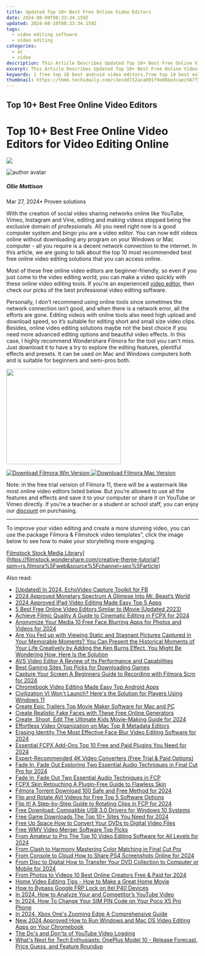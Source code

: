 ```yaml
---
title: Updated Top 10+ Best Free Online Video Editors
date: 2024-08-09T08:33:34.159Z
updated: 2024-08-10T08:33:34.159Z
tags: 
  - video editing software
  - video editing
categories: 
  - ai
  - video
description: This Article Describes Updated Top 10+ Best Free Online Video Editors
excerpt: This Article Describes Updated Top 10+ Best Free Online Video Editors
keywords: 1 free top 10 best android video editors,free top 10 best online video editors without watermark,5 best free online video editors similar to imovie updated 2023,ai animation top 10 best free online video editors,free top 10 best online video editors no watermark,top rated free mod video editors the best,top 10 best free online video editors
thumbnail: https://thmb.techidaily.com/c3ecdd732aca091f9e06be3caec567f3fcd17c056bf2dd14982465e8c7b5b6a1.jpg
---
```


## Top 10+ Best Free Online Video Editors

# Top 10+ Best Free Online Video Editors for Video Editing Online

<!-- affiliate ads begin -->
<a href="https://store.iobit.com/order/checkout.php?PRODS=4596923&QTY=1&AFFILIATE=108875&CART=1"><img src="https://secure.avangate.com/images/merchant/184260348236f9554fe9375772ff966e/ascscan_468X60.png" border="0"></a>
<!-- affiliate ads end -->
![author avatar](https://images.wondershare.com/filmora/article-images/ollie-mattison.jpg)

##### Ollie Mattison

 Mar 27, 2024• Proven solutions

With the creation of social video sharing networks online like YouTube, Vimeo, Instagram and Vine, editing and making videos stopped being the exclusive domain of professionals. All you need right now is a good computer system and bingo you are a video editor. You can now edit videos online without downloading any program on your Windows or Mac computer - all you require is a decent network connection to the internet. In this article, we are going to talk about the top 10 most recommended best free online video editing solutions that you can access online.

Most of these free online video editors are beginner-friendly, so even if you just come to the video editing world, you can make a video quickly with these online video editing tools. If you’re an experienced [video editor](https://tools.techidaily.com/wondershare/filmora/download/), then check our picks of the best professional video editing software.

Personally, I don’t recommend using online tools since sometimes the network connection isn’t good, and when there is a network error, all the efforts are gone. Editing videos with online tools also need high upload and download speed, so it’s suitable for editing short and small size video clips. Besides, online video editing solutions maybe not the best choice if you need more advanced editing options and beautiful video effects. In this case, I highly recommend Wondershare Filmora for the tool you can't miss. Just download it to have a try to explore the editing features, plentiful effects and presets. It can be used on Mac and Windows computers both and is suitable for beginners and semi-pros both.

<!-- affiliate ads begin -->
<a href="https://bluettius.sjv.io/c/5597632/2027209/17108" target="_top" id="2027209"><img src="//a.impactradius-go.com/display-ad/17108-2027209" border="0" alt="" width="300" height="250"/></a><img height="0" width="0" src="https://imp.pxf.io/i/5597632/2027209/17108" style="position:absolute;visibility:hidden;" border="0" />
<!-- affiliate ads end -->
[![Download Filmora Win Version](https://images.wondershare.com/filmora/guide/download-btn-win.jpg) ](https://tools.techidaily.com/wondershare/filmora/download/) [![Download Filmora Mac Version](https://images.wondershare.com/filmora/guide/download-btn-mac.jpg) ](https://tools.techidaily.com/wondershare/filmora/download/)

Note: in the free trial version of Filmora 11, there will be a watermark like most online video editors listed below. But you’re allowed to use all the features and effects and save it to your computer or share it on YouTube or Vimeo directly. If you’re a teacher or a student or school staff, you can enjoy our [discount](https://tools.techidaily.com/wondershare/filmora/download/) on purchasing.

---

To improve your video editing and create a more stunning video, you can use the package Filmora & Filmstock video templates”, click the image below to see how to make your storytelling more engaging.

[Filmstock Stock Media Library](https://images.wondershare.com/filmora/article-images/filmora-and-filmstock.jpg)](https://filmstock.wondershare.com/creative-theme-tutorial?spm=rs.filmora%5Fweb&source%5Fchannel=seo%5Farticle)

<span class="atpl-alsoreadstyle">Also read:</span>
<div><ul>
<li><a href="https://facebook-video-files.techidaily.com/updated-in-2024-echovideo-capture-toolkit-for-fb/"><u>[Updated] In 2024, EchoVideo Capture Toolkit for FB</u></a></li>
<li><a href="https://youtube-help.techidaily.com/2024-approved-monetary-spectrum-a-glimpse-into-mr-beasts-world/"><u>2024 Approved  Monetary Spectrum  A Glimpse Into Mr. Beast’s World</u></a></li>
<li><a href="https://ai-vdieo-software.techidaily.com/2024-approved-ipad-video-editing-made-easy-top-5-apps/"><u>2024 Approved IPad Video Editing Made Easy Top 5 Apps</u></a></li>
<li><a href="https://ai-vdieo-software.techidaily.com/5-best-free-online-video-editors-similar-to-imovie-updated-2023/"><u>5 Best Free Online Video Editors Similar to iMovie (Updated 2023)</u></a></li>
<li><a href="https://ai-vdieo-software.techidaily.com/achieve-filmic-quality-a-guide-to-cinematic-editing-in-fcpx-for-2024/"><u>Achieve Filmic Quality A Guide to Cinematic Editing in FCPX for 2024</u></a></li>
<li><a href="https://ai-vdieo-software.techidaily.com/anonymize-your-media-10-free-face-blurring-apps-for-photos-and-videos-for-2024/"><u>Anonymize Your Media 10 Free Face Blurring Apps for Photos and Videos for 2024</u></a></li>
<li><a href="https://ai-vdieo-software.techidaily.com/are-you-fed-up-with-viewing-static-and-stagnant-pictures-captured-in-your-memorable-moments-you-can-present-the-historical-moments-of-your-life-creatively-b/"><u>Are You Fed up with Viewing Static and Stagnant Pictures Captured in Your Memorable Moments? You Can Present the Historical Moments of Your Life Creatively by Adding the Ken Burns Effect. You Might Be Wondering How, Here Is the Solution</u></a></li>
<li><a href="https://ai-vdieo-software.techidaily.com/avs-video-editor-a-review-of-its-performance-and-capabilities/"><u>AVS Video Editor A Review of Its Performance and Capabilities</u></a></li>
<li><a href="https://ai-vdieo-software.techidaily.com/best-gaming-sites-top-picks-for-downloading-games/"><u>Best Gaming Sites Top Picks for Downloading Games</u></a></li>
<li><a href="https://ai-vdieo-software.techidaily.com/capture-your-screen-a-beginners-guide-to-recording-with-filmora-scrn-for-2024/"><u>Capture Your Screen A Beginners Guide to Recording with Filmora Scrn for 2024</u></a></li>
<li><a href="https://ai-vdieo-software.techidaily.com/chromebook-video-editing-made-easy-top-android-apps/"><u>Chromebook Video Editing Made Easy Top Android Apps</u></a></li>
<li><a href="https://win-answers.techidaily.com/civilization-vi-wont-launch-heres-the-solution-for-players-using-windows-11/"><u>Civilization VI Won't Launch? Here's the Solution for Players Using Windows 11</u></a></li>
<li><a href="https://ai-vdieo-software.techidaily.com/create-epic-trailers-top-movie-maker-software-for-mac-and-pc/"><u>Create Epic Trailers Top Movie Maker Software for Mac and PC</u></a></li>
<li><a href="https://ai-vdieo-software.techidaily.com/create-realistic-fake-faces-with-these-free-online-generators/"><u>Create Realistic Fake Faces with These Free Online Generators</u></a></li>
<li><a href="https://ai-vdieo-software.techidaily.com/create-shoot-edit-the-ultimate-kids-movie-making-guide-for-2024/"><u>Create, Shoot, Edit The Ultimate Kids Movie-Making Guide for 2024</u></a></li>
<li><a href="https://ai-vdieo-software.techidaily.com/effortless-video-organization-on-mac-top-8-metadata-editors/"><u>Effortless Video Organization on Mac Top 8 Metadata Editors</u></a></li>
<li><a href="https://ai-vdieo-software.techidaily.com/erasing-identity-the-most-effective-face-blur-video-editing-software-for-2024/"><u>Erasing Identity The Most Effective Face Blur Video Editing Software for 2024</u></a></li>
<li><a href="https://ai-vdieo-software.techidaily.com/essential-fcpx-add-ons-top-10-free-and-paid-plugins-you-need-for-2024/"><u>Essential FCPX Add-Ons Top 10 Free and Paid Plugins You Need for 2024</u></a></li>
<li><a href="https://ai-vdieo-software.techidaily.com/expert-recommended-4k-video-converters-free-trial-and-paid-options/"><u>Expert-Recommended 4K Video Converters (Free Trial & Paid Options)</u></a></li>
<li><a href="https://ai-vdieo-software.techidaily.com/fade-in-fade-out-exploring-two-essential-audio-techniques-in-final-cut-pro-for-2024/"><u>Fade In, Fade Out Exploring Two Essential Audio Techniques in Final Cut Pro for 2024</u></a></li>
<li><a href="https://ai-vdieo-software.techidaily.com/fade-in-fade-out-two-essential-audio-techniques-in-fcp/"><u>Fade In, Fade Out Two Essential Audio Techniques in FCP</u></a></li>
<li><a href="https://ai-vdieo-software.techidaily.com/fcpx-skin-retouching-a-plugin-free-guide-to-flawless-skin/"><u>FCPX Skin Retouching A Plugin-Free Guide to Flawless Skin</u></a></li>
<li><a href="https://ai-vdieo-software.techidaily.com/filmora-torrent-download-100-safe-and-free-method-for-2024/"><u>Filmora Torrent Download 100 Safe and Free Method for 2024</u></a></li>
<li><a href="https://ai-vdieo-software.techidaily.com/flip-and-rotate-avi-videos-for-free-top-5-software-options/"><u>Flip and Rotate AVI Videos for Free Top 5 Software Options</u></a></li>
<li><a href="https://ai-vdieo-software.techidaily.com/flip-it-a-step-by-step-guide-to-rotating-clips-in-fcp-for-2024/"><u>Flip It! A Step-by-Step Guide to Rotating Clips in FCP for 2024</u></a></li>
<li><a href="https://driver-download.techidaily.com/free-download-compatible-usb-30-drivers-for-windows-10-systems/"><u>Free Download: Compatible USB 3.0 Drivers for Windows 10 Systems</u></a></li>
<li><a href="https://ai-vdieo-software.techidaily.com/free-game-downloads-the-top-10plus-sites-you-need-for-2024/"><u>Free Game Downloads The Top 10+ Sites You Need for 2024</u></a></li>
<li><a href="https://ai-vdieo-software.techidaily.com/free-up-space-how-to-convert-your-dvds-to-digital-video-files/"><u>Free Up Space How to Convert Your DVDs to Digital Video Files</u></a></li>
<li><a href="https://ai-vdieo-software.techidaily.com/free-wmv-video-merger-software-top-picks/"><u>Free WMV Video Merger Software Top Picks</u></a></li>
<li><a href="https://ai-vdieo-software.techidaily.com/from-amateur-to-pro-the-top-10-video-editing-software-for-all-levels-for-2024/"><u>From Amateur to Pro The Top 10 Video Editing Software for All Levels for 2024</u></a></li>
<li><a href="https://ai-vdieo-software.techidaily.com/from-clash-to-harmony-mastering-color-matching-in-final-cut-pro/"><u>From Clash to Harmony Mastering Color Matching in Final Cut Pro</u></a></li>
<li><a href="https://ai-vdieo-software.techidaily.com/from-console-to-cloud-how-to-share-ps4-screenshots-online-for-2024/"><u>From Console to Cloud How to Share PS4 Screenshots Online for 2024</u></a></li>
<li><a href="https://ai-vdieo-software.techidaily.com/from-disc-to-digital-how-to-transfer-your-dvd-collection-to-computer-or-mobile-for-2024/"><u>From Disc to Digital How to Transfer Your DVD Collection to Computer or Mobile for 2024</u></a></li>
<li><a href="https://ai-vdieo-software.techidaily.com/from-photos-to-videos-10-best-online-creators-free-and-paid-for-2024/"><u>From Photos to Videos 10 Best Online Creators Free & Paid for 2024</u></a></li>
<li><a href="https://ai-vdieo-software.techidaily.com/home-video-editing-tips-how-to-make-a-great-home-movie/"><u>Home Video Editing Tips - How to Make a Great Home Movie</u></a></li>
<li><a href="https://bypass-frp.techidaily.com/how-to-bypass-google-frp-lock-on-itel-p40-devices-by-drfone-android/"><u>How to Bypass Google FRP Lock on Itel P40 Devices</u></a></li>
<li><a href="https://facebook-video-footage.techidaily.com/in-2024-how-to-analyze-your-and-competitors-youtube-video/"><u>In 2024, How to Analyze Your and Competitor’s YouTube Video</u></a></li>
<li><a href="https://sim-unlock.techidaily.com/in-2024-how-to-change-your-sim-pin-code-on-your-poco-x5-pro-phone-by-drfone-android/"><u>In 2024, How To Change Your SIM PIN Code on Your Poco X5 Pro Phone</u></a></li>
<li><a href="https://vp-tips.techidaily.com/in-2024-xbox-ones-zooming-edge-a-comprehensive-guide/"><u>In 2024, Xbox One's Zooming Edge  A Comprehensive Guide</u></a></li>
<li><a href="https://video-content-creator.techidaily.com/new-2024-approved-how-to-run-windows-and-mac-os-video-editing-apps-on-your-chromebook/"><u>New 2024 Approved How to Run Windows and Mac OS Video Editing Apps on Your Chromebook</u></a></li>
<li><a href="https://remote-screen-capture.techidaily.com/the-dos-and-donts-of-youtube-video-logging/"><u>The Do's and Don'ts of YouTube Video Logging</u></a></li>
<li><a href="https://techno-recovery.techidaily.com/whats-next-for-tech-enthusiasts-oneplus-model-10-release-forecast-price-guess-and-feature-roundup/"><u>What's Next for Tech Enthusiasts: OnePlus Model 10 - Release Forecast, Price Guess, and Feature Roundup</u></a></li>
</ul></div>

<ins class="adsbygoogle"
      style="display:block"
      data-ad-client="ca-pub-7571918770474297"
      data-ad-slot="8358498916"
      data-ad-format="auto"
      data-full-width-responsive="true"></ins>